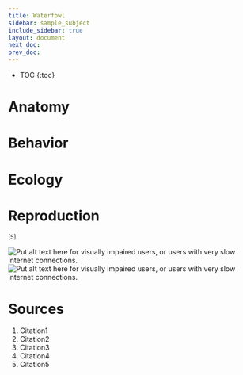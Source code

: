 ```yaml
---
title: Waterfowl
sidebar: sample_subject
include_sidebar: true
layout: document
next_doc: 
prev_doc: 
---
```


* TOC
{:toc}

# Anatomy

# Behavior

# Ecology

# Reproduction

<sup>[5]</sup>

<img src="/template-information-site/assets/images/sample_subject/waterfowl1.jpg" alt="Put alt text here for visually impaired users, or users with very slow internet connections."/>

<img src="/template-information-site/assets/images/sample_subject/waterfowl2.jpg" alt="Put alt text here for visually impaired users, or users with very slow internet connections."/>

# Sources

1. Citation1
2. Citation2
3. Citation3
4. Citation4
5. Citation5
